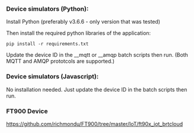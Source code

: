 ### Device simulators (Python):


Install Python (preferably v3.6.6 - only version that was tested)

Then install the required python libraries of the application:

    pip install -r requirements.txt

Update the device ID in the __mqtt or __amqp batch scripts then run. (Both MQTT and AMQP prototcols are supported.)


### Device simulators (Javascript):

No installation needed. Just update the device ID in the batch scripts then run.


### FT900 Device

https://github.com/richmondu/FT900/tree/master/IoT/ft90x_iot_brtcloud

